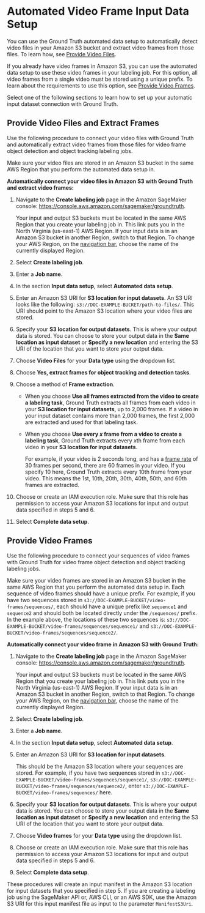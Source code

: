 # Automated Video Frame Input Data Setup<a name="sms-video-automated-data-setup"></a>

You can use the Ground Truth automated data setup to automatically detect video files in your Amazon S3 bucket and extract video frames from those files\. To learn how, see [Provide Video Files](sms-point-cloud-video-input-data.md#sms-point-cloud-video-frame-extraction)\.

If you already have video frames in Amazon S3, you can use the automated data setup to use these video frames in your labeling job\. For this option, all video frames from a single video must be stored using a unique prefix\. To learn about the requirements to use this option, see [Provide Video Frames](sms-point-cloud-video-input-data.md#sms-video-provide-frames)\.

Select one of the following sections to learn how to set up your automatic input dataset connection with Ground Truth\.

## Provide Video Files and Extract Frames<a name="sms-video-provide-files-auto-setup-console"></a>

Use the following procedure to connect your video files with Ground Truth and automatically extract video frames from those files for video frame object detection and object tracking labeling jobs\. 

Make sure your video files are stored in an Amazon S3 bucket in the same AWS Region that you perform the automated data setup in\. 

**Automatically connect your video files in Amazon S3 with Ground Truth and extract video frames:**

1. Navigate to the **Create labeling job** page in the Amazon SageMaker console: [https://console\.aws\.amazon\.com/sagemaker/groundtruth](https://console.aws.amazon.com/sagemaker/groundtruth)\. 

   Your input and output S3 buckets must be located in the same AWS Region that you create your labeling job in\. This link puts you in the North Virginia \(us\-east\-1\) AWS Region\. If your input data is in an Amazon S3 bucket in another Region, switch to that Region\. To change your AWS Region, on the [navigation bar](https://docs.aws.amazon.com/awsconsolehelpdocs/latest/gsg/getting-started.html#select-region), choose the name of the currently displayed Region\.

1. Select **Create labeling job**\.

1. Enter a **Job name**\. 

1. In the section **Input data setup**, select **Automated data setup**\.

1. Enter an Amazon S3 URI for **S3 location for input datasets**\. An S3 URI looks like the following: `s3://DOC-EXAMPLE-BUCKET/path-to-files/`\. This URI should point to the Amazon S3 location where your video files are stored\.

1. Specify your **S3 location for output datasets**\. This is where your output data is stored\. You can choose to store your output data in the **Same location as input dataset** or **Specify a new location** and entering the S3 URI of the location that you want to store your output data\.

1. Choose **Video Files** for your **Data type** using the dropdown list\.

1. Choose **Yes, extract frames for object tracking and detection tasks**\. 

1. Choose a method of **Frame extraction**\.
   + When you choose **Use all frames extracted from the video to create a labeling task**, Ground Truth extracts all frames from each video in your **S3 location for input datasets**, up to 2,000 frames\. If a video in your input dataset contains more than 2,000 frames, the first 2,000 are extracted and used for that labeling task\. 
   + When you choose **Use every *x* frame from a video to create a labeling task**, Ground Truth extracts every *x*th frame from each video in your **S3 location for input datasets**\. 

     For example, if your video is 2 seconds long, and has a [frame rate](https://en.wikipedia.org/wiki/Frame_rate) of 30 frames per second, there are 60 frames in your video\. If you specify 10 here, Ground Truth extracts every 10th frame from your video\. This means the 1st, 10th, 20th, 30th, 40th, 50th, and 60th frames are extracted\. 

1. Choose or create an IAM execution role\. Make sure that this role has permission to access your Amazon S3 locations for input and output data specified in steps 5 and 6\. 

1. Select **Complete data setup**\.

## Provide Video Frames<a name="sms-video-provide-frames-auto-setup-console"></a>

Use the following procedure to connect your sequences of video frames with Ground Truth for video frame object detection and object tracking labeling jobs\. 

Make sure your video frames are stored in an Amazon S3 bucket in the same AWS Region that you perform the automated data setup in\. Each sequence of video frames should have a unique prefix\. For example, if you have two sequences stored in `s3://DOC-EXAMPLE-BUCKET/video-frames/sequences/`, each should have a unique prefix like `sequence1` and `sequence2` and should both be located directly under the `/sequences/` prefix\. In the example above, the locations of these two sequences is: `s3://DOC-EXAMPLE-BUCKET/video-frames/sequences/sequence1/` and `s3://DOC-EXAMPLE-BUCKET/video-frames/sequences/sequence2/`\. 

**Automatically connect your video frame in Amazon S3 with Ground Truth:**

1. Navigate to the **Create labeling job** page in the Amazon SageMaker console: [https://console\.aws\.amazon\.com/sagemaker/groundtruth](https://console.aws.amazon.com/sagemaker/groundtruth)\. 

   Your input and output S3 buckets must be located in the same AWS Region that you create your labeling job in\. This link puts you in the North Virginia \(us\-east\-1\) AWS Region\. If your input data is in an Amazon S3 bucket in another Region, switch to that Region\. To change your AWS Region, on the [navigation bar](https://docs.aws.amazon.com/awsconsolehelpdocs/latest/gsg/getting-started.html#select-region), choose the name of the currently displayed Region\.

1. Select **Create labeling job**\.

1. Enter a **Job name**\. 

1. In the section **Input data setup**, select **Automated data setup**\.

1. Enter an Amazon S3 URI for **S3 location for input datasets**\. 

   This should be the Amazon S3 location where your sequences are stored\. For example, if you have two sequences stored in `s3://DOC-EXAMPLE-BUCKET/video-frames/sequences/sequence1/`, `s3://DOC-EXAMPLE-BUCKET/video-frames/sequences/sequence2/`, enter `s3://DOC-EXAMPLE-BUCKET/video-frames/sequences/` here\.

1. Specify your **S3 location for output datasets**\. This is where your output data is stored\. You can choose to store your output data in the **Same location as input dataset** or **Specify a new location** and entering the S3 URI of the location that you want to store your output data\.

1. Choose **Video frames** for your **Data type** using the dropdown list\. 

1. Choose or create an IAM execution role\. Make sure that this role has permission to access your Amazon S3 locations for input and output data specified in steps 5 and 6\. 

1. Select **Complete data setup**\.

These procedures will create an input manifest in the Amazon S3 location for input datasets that you specified in step 5\. If you are creating a labeling job using the SageMaker API or, AWS CLI, or an AWS SDK, use the Amazon S3 URI for this input manifest file as input to the parameter `ManifestS3Uri`\.